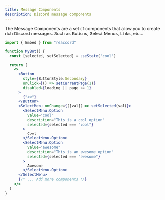 ```yaml
---
title: Message Components
description: Discord message components
---
```


The Message Components are a set of components that allow you to create rich Discord messages.
Such as Buttons, Select Menus, Links, etc...

```jsx
import { Embed } from "reaccord"

function MyBot() {
  const [selected, setSelected] = useState('cool')

  return (
    <>
      <Button
        style={ButtonStyle.Secondary}
        onClick={() => setCurrentPage(1)}
        disabled={loading || page <= 1}
      >
        {"<<"}
      </Button>
      <SelectMenu onChange={([val]) => setSelected(val)}>
        <SelectMenu.Option
          value="cool"
          description="This is a cool option"
          selected={selected === "cool"}
        >
          Cool
        </SelectMenu.Option>
        <SelectMenu.Option
          value="awesome"
          description="This is an awesome option"
          selected={selected === "awesome"}
        >
          Awesome
        </SelectMenu.Option>
      </SelectMenu>
      {/* ... Add more components */}
    </>
  )
}
```
